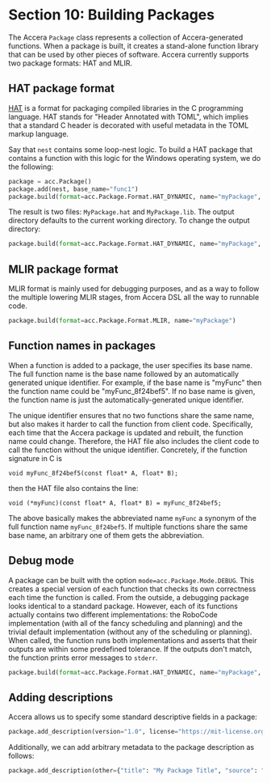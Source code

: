 [//]: # (Project: Accera)
[//]: # (Version: 1.2)

# Section 10: Building Packages
The Accera `Package` class represents a collection of Accera-generated functions. When a package is built, it creates a stand-alone function library that can be used by other pieces of software. Accera currently supports two package formats: HAT and MLIR.

## HAT package format
[HAT](https://github.com/microsoft/hat) is a format for packaging compiled libraries in the C programming language. HAT stands for "Header Annotated with TOML", which implies that a standard C header is decorated with useful metadata in the TOML markup language.

Say that `nest` contains some loop-nest logic. To build a HAT package that contains a function with this logic for the Windows operating system, we do the following:
```python
package = acc.Package()
package.add(nest, base_name="func1")
package.build(format=acc.Package.Format.HAT_DYNAMIC, name="myPackage", platform=acc.Package.Platform.WINDOWS)
```

The result is two files: `MyPackage.hat` and `MyPackage.lib`. The output directory defaults to the current working directory. To change the output directory:

```python
package.build(format=acc.Package.Format.HAT_DYNAMIC, name="myPackage", platform=acc.Package.Platform.WINDOWS, output_dir="hat_packages")
```

## MLIR package format
MLIR format is mainly used for debugging purposes, and as a way to follow the multiple lowering MLIR stages, from Accera DSL all the way to runnable code.
```python
package.build(format=acc.Package.Format.MLIR, name="myPackage")
```

## Function names in packages
When a function is added to a package, the user specifies its base name. The full function name is the base name followed by an automatically generated unique identifier. For example, if the base name is "myFunc" then the function name could be "myFunc_8f24bef5". If no base name is given, the function name is just the automatically-generated unique identifier.

The unique identifier ensures that no two functions share the same name, but also makes it harder to call the function from client code. Specifically, each time that the Accera package is updated and rebuilt, the function name could change. Therefore, the HAT file also includes the client code to call the function without the unique identifier. Concretely, if the function signature in C is
```
void myFunc_8f24bef5(const float* A, float* B);
```
then the HAT file also contains the line:
```
void (*myFunc)(const float* A, float* B) = myFunc_8f24bef5;
```
The above basically makes the abbreviated name `myFunc` a synonym of the full function name `myFunc_8f24bef5`. If multiple functions share the same base name, an arbitrary one of them gets the abbreviation.

## Debug mode
A package can be built with the option `mode=acc.Package.Mode.DEBUG`. This creates a special version of each function that checks its own correctness each time the function is called. From the outside, a debugging package looks identical to a standard package. However, each of its functions actually contains two different implementations: the RoboCode implementation (with all of the fancy scheduling and planning) and the trivial default implementation (without any of the scheduling or planning). When called, the function runs both implementations and asserts that their outputs are within some predefined tolerance. If the outputs don't match, the function prints error messages to `stderr`.
```python
package.build(format=acc.Package.Format.HAT_DYNAMIC, name="myPackage", mode=acc.Package.Mode.DEBUG, tolerance=1.0e-6)
```

## Adding descriptions
Accera allows us to specify some standard descriptive fields in a package:
```python
package.add_description(version​​​​​​​​​​​​​​​​="1.0", license="https://mit-license.org/", author="Microsoft Research")​​​​​​​​​​
```
Additionally, we can add arbitrary metadata to the package description as follows:
```python
package.add_description(other={​​​​​​​​​​​​​​​​"title": "My Package Title", "source": "https://github.com/", "citations": ["https://arxiv.org/2021.12345/", "https://arxiv.org/2021.56789/"]}​​​​​​​​​​​​​​​​)
```


<div style="page-break-after: always;"></div>
